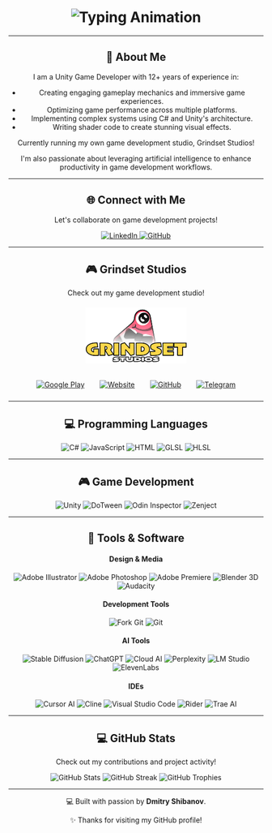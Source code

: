 <div align="center">
    <h1>
        <img src="https://readme-typing-svg.herokuapp.com?font=Jetbrains+mono&size=40&duration=3000&color=33FF33&center=true&vCenter=true&width=540&lines=Hey,+I'm+Dmitry!;_%20Welcome+to+my+GitHub!%20__" alt="Typing Animation" />
    </h1>
</div>

---

<div align="center">
    <h2>🚀 About Me</h2>
    <!-- <p>
        <img src="learning.gif" alt="You are never done learning" width="288" />
    </p> -->
    <p>
        I am a Unity Game Developer with 12+ years of experience in:
        <ul>
            <li>Creating engaging gameplay mechanics and immersive game experiences.</li>
            <li>Optimizing game performance across multiple platforms.</li>
            <li>Implementing complex systems using C# and Unity's architecture.</li>
            <li>Writing shader code to create stunning visual effects.</li>
        </ul>
        <p>Currently running my own game development studio, Grindset Studios!</p>
        <p>I'm also passionate about leveraging artificial intelligence to enhance productivity in game development workflows.</p>
    </p>
</div>

---

<div align="center">
    <h2>🌐 Connect with Me</h2>
    <p>Let's collaborate on game development projects!</p>
    <a href="https://www.linkedin.com/in/dishib">
        <img src="https://img.shields.io/badge/LinkedIn-0077B5?style=for-the-badge&logo=linkedin&logoColor=white" alt="LinkedIn" />
    </a>
    <a href="https://github.com/dmishib">
        <img src="https://img.shields.io/badge/GitHub-100000?style=for-the-badge&logo=github&logoColor=white" alt="GitHub" />
    </a>
</div>

---

<div align="center">
    <h2>🎮 Grindset Studios</h2>
    <p>Check out my game development studio!</p>
    <div style="margin: 20px;">
        <img src="/studio_logo.png" alt="Grindset Studios Logo" width="200" />
    </div>
    <div style="display: flex; justify-content: center; flex-wrap: wrap; gap: 10px;">
        <div style="margin: 10px;">
            <a href="https://play.google.com/store/apps/dev?id=4904492079701792773">
                <img src="https://img.shields.io/badge/Google_Play-414141?style=for-the-badge&logo=google-play&logoColor=white" alt="Google Play" />
            </a>
        </div>
        <div style="margin: 10px;">
            <a href="https://grindset.space/">
                <img src="https://img.shields.io/badge/Website-4285F4?style=for-the-badge&logo=google-chrome&logoColor=white" alt="Website" />
            </a>
        </div>
        <div style="margin: 10px;">
            <a href="https://github.com/orgs/GrindsetStudios/">
                <img src="https://img.shields.io/badge/GitHub-100000?style=for-the-badge&logo=github&logoColor=white" alt="GitHub" />
            </a>
        </div>
        <div style="margin: 10px;">
            <a href="https://t.me/GrindsetStudios">
                <img src="https://img.shields.io/badge/Telegram-2CA5E0?style=for-the-badge&logo=telegram&logoColor=white" alt="Telegram" />
            </a>
        </div>
    </div>
</div>

---

<div align="center">
    <h2>💻 Programming Languages</h2>
    <p>
        <img src="https://img.shields.io/badge/C%23-239120?style=for-the-badge&logo=c-sharp&logoColor=white" alt="C#"/>
        <img src="https://img.shields.io/badge/JavaScript-F7DF1E?style=for-the-badge&logo=javascript&logoColor=black" alt="JavaScript"/>
        <img src="https://img.shields.io/badge/HTML5-E34F26?style=for-the-badge&logo=html5&logoColor=white" alt="HTML" />
        <img src="https://img.shields.io/badge/GLSL-5586A4?style=for-the-badge&logo=opengl&logoColor=white" alt="GLSL"/>
        <img src="https://img.shields.io/badge/HLSL-5C2D91?style=for-the-badge&logo=directx&logoColor=white" alt="HLSL"/>
    </p>
</div>

---

<div align="center">
    <h2>🎮 Game Development</h2>
    <p>
        <img src="https://img.shields.io/badge/Unity-000000?style=for-the-badge&logo=unity&logoColor=white" alt="Unity" />
        <img src="https://img.shields.io/badge/DoTween-2496ED?style=for-the-badge" alt="DoTween" />
        <img src="https://img.shields.io/badge/Odin_Inspector-FF9900?style=for-the-badge" alt="Odin Inspector" />
        <img src="https://img.shields.io/badge/Zenject-623CE4?style=for-the-badge" alt="Zenject" />
    </p>
</div>

---

<div align="center">
    <h2>🔧 Tools & Software</h2>
    <h4>Design & Media</h4>
    <p>
        <img src="https://img.shields.io/badge/Adobe_Illustrator-FF9A00?style=for-the-badge&logo=adobeillustrator&logoColor=white" alt="Adobe Illustrator" />
        <img src="https://img.shields.io/badge/Adobe_Photoshop-31A8FF?style=for-the-badge&logo=adobephotoshop&logoColor=white" alt="Adobe Photoshop" />
        <img src="https://img.shields.io/badge/Adobe_Premiere-9999FF?style=for-the-badge&logo=adobepremierepro&logoColor=white" alt="Adobe Premiere" />
        <img src="https://img.shields.io/badge/Blender_3D-F5792A?style=for-the-badge&logo=blender&logoColor=white" alt="Blender 3D" />
        <img src="https://img.shields.io/badge/Audacity-0000CC?style=for-the-badge&logo=audacity&logoColor=white" alt="Audacity" />
    </p>
    <h4>Development Tools</h4>
    <p>
      <img src="https://img.shields.io/badge/Fork_Git-F05032?style=for-the-badge&logo=git&logoColor=white" alt="Fork Git"/>
      <img src="https://img.shields.io/badge/Git-F05032?style=for-the-badge&logo=git&logoColor=white" alt="Git"/>
    </p>
    <h4>AI Tools</h4>
    <p>
      <img src="https://img.shields.io/badge/Stable_Diffusion-5A67D8?style=for-the-badge" alt="Stable Diffusion"/>
      <img src="https://img.shields.io/badge/ChatGPT-74aa9c?style=for-the-badge&logo=openai&logoColor=white" alt="ChatGPT"/>
      <img src="https://img.shields.io/badge/Cloud_AI-4285F4?style=for-the-badge&logo=googlecloud&logoColor=white" alt="Cloud AI"/>
      <img src="https://img.shields.io/badge/Perplexity-000000?style=for-the-badge" alt="Perplexity"/>
      <img src="https://img.shields.io/badge/LM_Studio-FF6B6B?style=for-the-badge" alt="LM Studio"/>
      <img src="https://img.shields.io/badge/ElevenLabs-2D2D2D?style=for-the-badge" alt="ElevenLabs"/>
    </p>
    <h4>IDEs</h4>
    <p>
      <img src="https://img.shields.io/badge/Cursor_AI-007ACC?style=for-the-badge" alt="Cursor AI"/>
      <img src="https://img.shields.io/badge/Cline-000000?style=for-the-badge" alt="Cline"/>
      <img src="https://img.shields.io/badge/Visual_Studio_Code-007ACC?style=for-the-badge&logo=visualstudiocode&logoColor=white" alt="Visual Studio Code"/>
      <img src="https://img.shields.io/badge/Rider-000000?style=for-the-badge&logo=rider&logoColor=white" alt="Rider"/>
      <img src="https://img.shields.io/badge/Trae_AI-6C5CE7?style=for-the-badge" alt="Trae AI"/>
    </p>
</div>

---

<div align="center">
    <h2>💻 GitHub Stats</h2>
    <p>Check out my contributions and project activity!</p>
    <img src="https://github-readme-stats.vercel.app/api?username=dmishib&show_icons=true&theme=radical" alt="GitHub Stats" />
    <img src="https://github-readme-streak-stats.herokuapp.com/?user=dmishib&theme=merko" alt="GitHub Streak" />
    <img src="https://github-profile-trophy.vercel.app/?username=dmishib&theme=radical&no-frame=true&row=1" alt="GitHub Trophies" />
</div>

---

<div align="center">
    <p>💻 Built with passion by <strong>Dmitry Shibanov</strong>.</p>
    <p>✨ Thanks for visiting my GitHub profile!</p>
</div>